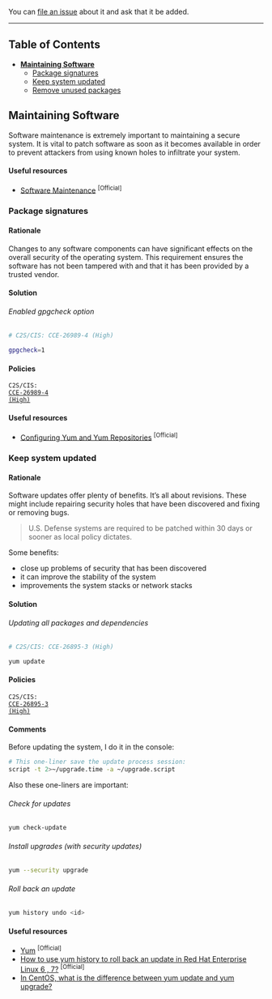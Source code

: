 You can [file an issue](https://github.com/trimstray/the-practical-linux-hardening-guide/issues) about it and ask that it be added.

---

## Table of Contents

- **[Maintaining Software](#maintaining-software)**
  * [Package signatures](#package-signatures)
  * [Keep system updated](#keep-system-updated)
  * [Remove unused packages](#remove-unused-packages)

## Maintaining Software

Software maintenance is extremely important to maintaining a secure system. It is vital to patch software as soon as it becomes available in order to prevent attackers from using known holes to infiltrate your system.

#### Useful resources

- [Software Maintenance](https://access.redhat.com/documentation/en-us/red_hat_enterprise_linux/6/html/security_guide/chap-security_guide-software_maintenance) <sup>[Official]</sup>

### Package signatures

#### Rationale

Changes to any software components can have significant effects on the overall security of the operating system. This requirement ensures the software has not been tampered with and that it has been provided by a trusted vendor. 

#### Solution

###### Enabled gpgcheck option

```bash
# C2S/CIS: CCE-26989-4 (High)

gpgcheck=1
```

#### Policies

<code>C2S/CIS: <a href="https://static.open-scap.org/ssg-guides/ssg-rhel7-guide-C2S.html#xccdf_org.ssgproject.content_rule_ensure_gpgcheck_globally_activated">CCE-26989-4 (High)</a></code>

#### Useful resources

- [Configuring Yum and Yum Repositories](https://access.redhat.com/documentation/en-us/red_hat_enterprise_linux/6/html/deployment_guide/sec-configuring_yum_and_yum_repositories) <sup>[Official]</sup>

### Keep system updated

#### Rationale

Software updates offer plenty of benefits. It’s all about revisions. These might include repairing security holes that have been discovered and fixing or removing bugs.

  > U.S. Defense systems are required to be patched within 30 days or sooner as local policy dictates.

Some benefits:

- close up problems of security that has been discovered
- it can improve the stability of the system
- improvements the system stacks or network stacks

#### Solution

###### Updating all packages and dependencies

```bash
# C2S/CIS: CCE-26895-3 (High)

yum update
```

#### Policies

<code>C2S/CIS: <a href="https://static.open-scap.org/ssg-guides/ssg-rhel7-guide-C2S.html#xccdf_org.ssgproject.content_rule_security_patches_up_to_date">CCE-26895-3 (High)</a></code>

#### Comments

Before updating the system, I do it in the console:

```bash
# This one-liner save the update process session:
script -t 2>~/upgrade.time -a ~/upgrade.script
```

Also these one-liners are important:

###### Check for updates

```bash
yum check-update
```

###### Install upgrades (with security updates)

```bash
yum --security upgrade
```

###### Roll back an update

```bash
yum history undo <id>
```

#### Useful resources

- [Yum](https://access.redhat.com/documentation/en-us/red_hat_enterprise_linux/6/html/deployment_guide/ch-yum) <sup>[Official]</sup>
- [How to use yum history to roll back an update in Red Hat Enterprise Linux 6 , 7?](https://access.redhat.com/solutions/64069) <sup>[Official]</sup>
- [In CentOS, what is the difference between yum update and yum upgrade?](https://unix.stackexchange.com/questions/55777/in-centos-what-is-the-difference-between-yum-update-and-yum-upgrade)
